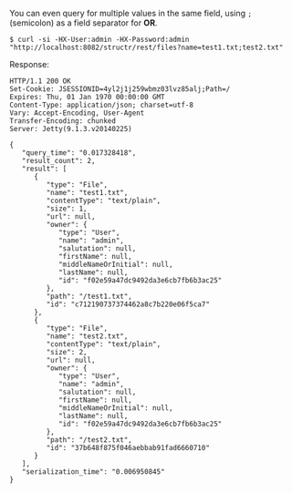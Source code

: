 You can even query for multiple values in the same field, using `;` (semicolon) as a field separator for **OR**.

    $ curl -si -HX-User:admin -HX-Password:admin "http://localhost:8082/structr/rest/files?name=test1.txt;test2.txt"

Response:

    HTTP/1.1 200 OK
    Set-Cookie: JSESSIONID=4yl2j1j259wbmz03lvz85alj;Path=/
    Expires: Thu, 01 Jan 1970 00:00:00 GMT
    Content-Type: application/json; charset=utf-8
    Vary: Accept-Encoding, User-Agent
    Transfer-Encoding: chunked
    Server: Jetty(9.1.3.v20140225)
    
    {
       "query_time": "0.017328418",
       "result_count": 2,
       "result": [
          {
             "type": "File",
             "name": "test1.txt",
             "contentType": "text/plain",
             "size": 1,
             "url": null,
             "owner": {
                "type": "User",
                "name": "admin",
                "salutation": null,
                "firstName": null,
                "middleNameOrInitial": null,
                "lastName": null,
                "id": "f02e59a47dc9492da3e6cb7fb6b3ac25"
             },
             "path": "/test1.txt",
             "id": "c712190737374462a8c7b220e06f5ca7"
          },
          {
             "type": "File",
             "name": "test2.txt",
             "contentType": "text/plain",
             "size": 2,
             "url": null,
             "owner": {
                "type": "User",
                "name": "admin",
                "salutation": null,
                "firstName": null,
                "middleNameOrInitial": null,
                "lastName": null,
                "id": "f02e59a47dc9492da3e6cb7fb6b3ac25"
             },
             "path": "/test2.txt",
             "id": "37b648f875f046aebbab91fad6660710"
          }
       ],
       "serialization_time": "0.006950845"
    }

